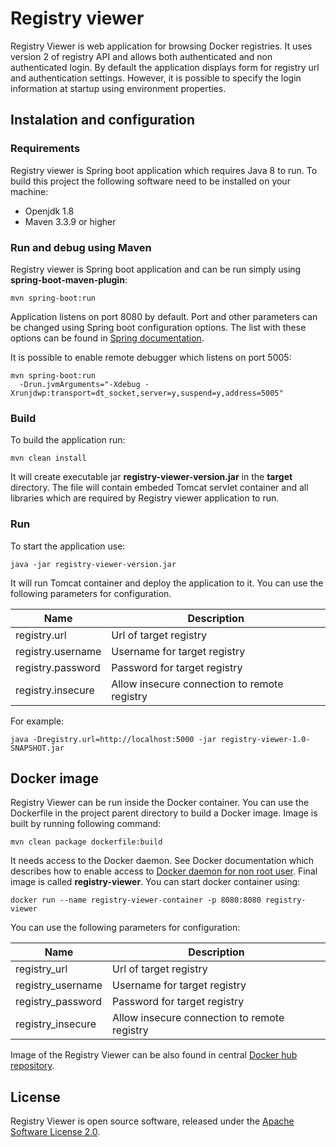 # Registry viewer

Registry Viewer is web application for browsing Docker registries.
It uses version 2 of registry API and allows both authenticated and
non authenticated login. By default the application displays form for
registry url and authentication settings. However, it is possible to
specify the login information at startup using environment properties.

## Instalation and configuration

### Requirements

Registry viewer is Spring boot application which requires Java 8 to
run. To build this project the following software need to
be installed on your machine:

* Openjdk 1.8
* Maven 3.3.9 or higher

### Run and debug using Maven

Registry viewer is Spring boot application and can be run simply
using **spring-boot-maven-plugin**:

```
mvn spring-boot:run
```

Application listens on port 8080 by default. Port and other parameters
can be changed using Spring boot configuration options. The list with
these options can be found in
[Spring documentation](https://docs.spring.io/spring-boot/docs/1.5.10.RELEASE/reference/htmlsingle/#boot-features-customizing-embedded-containers).

It is possible to enable remote debugger which listens on port 5005:

```
mvn spring-boot:run
  -Drun.jvmArguments="-Xdebug -Xrunjdwp:transport=dt_socket,server=y,suspend=y,address=5005"
```

### Build

To build the application run:

```
mvn clean install
```

It will create
executable jar **registry-viewer-version.jar** in the **target**
directory. The file will contain embeded Tomcat servlet container
and all libraries which are required by Registry viewer application
to run.

### Run

To start the application use:
```
java -jar registry-viewer-version.jar
```

It will run Tomcat container and deploy the application to it. You can
use the following parameters for configuration.

| Name | Description
| ------ | ------------- |
| registry.url | Url of target registry |
| registry.username | Username for target registry |
| registry.password | Password for target registry |
| registry.insecure | Allow insecure connection to remote registry |

For example:

```
java -Dregistry.url=http://localhost:5000 -jar registry-viewer-1.0-SNAPSHOT.jar
```

## Docker image

Registry Viewer can be run inside the Docker container. You can use
the Dockerfile in the project parent directory to build a Docker image.
Image is built by running following command:

```
mvn clean package dockerfile:build
```

It needs access to the Docker daemon. See Docker documentation
which describes how to enable access to
[Docker daemon for non root user](https://docs.docker.com/install/linux/linux-postinstall/).
Final image is called **registry-viewer**. You can start docker container
using:

```
docker run --name registry-viewer-container -p 8080:8080 registry-viewer
```

You can use the following parameters for configuration:

| Name | Description
| ------ | ------------- |
| registry_url | Url of target registry |
| registry_username | Username for target registry |
| registry_password | Password for target registry |
| registry_insecure | Allow insecure connection to remote registry |

Image of the Registry Viewer can be also found in central [Docker hub
repository](https://hub.docker.com/r/jiripetrlik/registry-viewer/).

## License

Registry Viewer is open source software, released under the
[Apache Software License 2.0](http://www.apache.org/licenses/LICENSE-2.0.html).
